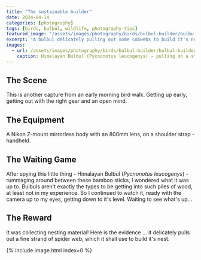 ```yaml
---
title: "The sustainable builder"
date: 2024-04-14
categories: [photography]
tags: [birds, bulbul, wildlife, photography-tips]
featured_image: "/assets/images/photography/birds/bulbul-builder/bulbul-builder-1.jpg"
excerpt: "A bulbul delicately pulling out some cobwebs to build it's nest."
images:
  - url: /assets/images/photography/birds/bulbul-builder/bulbul-builder-1.jpg
    caption: Himalayan Bulbul (Pycnonotus leucogenys) - pulling on a strand of spider web for nesting.
---
```


## The Scene

This is another capture from an early morning bird walk. Getting up early, getting out with the right gear and an open mind.

## The Equipment

A Nikon Z-mount mirrorless body with an 800mm lens, on a shoulder strap - handheld.

## The Waiting Game

After spying this little thing - Himalayan Bulbul (*Pycnonotus leucogenys*) - rummaging around between these bamboo sticks, I wondered what it was up to. Bulbuls aren't exactly the types to be getting into such piles of wood, at least not in my experience. So I continued to watch it, ready with the camera up to my eyes, getting down to it's level. Waiting to see what's up...

## The Reward

It was collecting nesting material! Here is the evidence ... it delicately pulls out a fine strand of spider web, which it shall use to build it's nest.

{% include image.html index=0 %}
